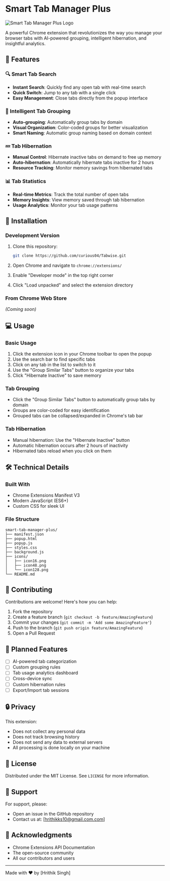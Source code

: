 # Smart Tab Manager Plus

![Smart Tab Manager Plus Logo](icons/icon128.png)

A powerful Chrome extension that revolutionizes the way you manage your browser tabs with AI-powered grouping, intelligent hibernation, and insightful analytics.

## 🌟 Features

### 🔍 Smart Tab Search
- **Instant Search**: Quickly find any open tab with real-time search
- **Quick Switch**: Jump to any tab with a single click
- **Easy Management**: Close tabs directly from the popup interface

### 🎯 Intelligent Tab Grouping
- **Auto-grouping**: Automatically group tabs by domain
- **Visual Organization**: Color-coded groups for better visualization
- **Smart Naming**: Automatic group naming based on domain context

### 💤 Tab Hibernation
- **Manual Control**: Hibernate inactive tabs on demand to free up memory
- **Auto-hibernation**: Automatically hibernate tabs inactive for 2 hours
- **Resource Tracking**: Monitor memory savings from hibernated tabs

### 📊 Tab Statistics
- **Real-time Metrics**: Track the total number of open tabs
- **Memory Insights**: View memory saved through tab hibernation
- **Usage Analytics**: Monitor your tab usage patterns

## 🚀 Installation

### Development Version
1. Clone this repository:
   ```bash
   git clone https://github.com/curious04/Tabwise.git
   ```

2. Open Chrome and navigate to `chrome://extensions/`

3. Enable "Developer mode" in the top right corner

4. Click "Load unpacked" and select the extension directory

### From Chrome Web Store
*(Coming soon)*

## 💻 Usage

### Basic Usage
1. Click the extension icon in your Chrome toolbar to open the popup
2. Use the search bar to find specific tabs
3. Click on any tab in the list to switch to it
4. Use the "Group Similar Tabs" button to organize your tabs
5. Click "Hibernate Inactive" to save memory

### Tab Grouping
- Click the "Group Similar Tabs" button to automatically group tabs by domain
- Groups are color-coded for easy identification
- Grouped tabs can be collapsed/expanded in Chrome's tab bar

### Tab Hibernation
- Manual hibernation: Use the "Hibernate Inactive" button
- Automatic hibernation occurs after 2 hours of inactivity
- Hibernated tabs reload when you click on them

## 🛠️ Technical Details

### Built With
- Chrome Extensions Manifest V3
- Modern JavaScript (ES6+)
- Custom CSS for sleek UI

### File Structure
```
smart-tab-manager-plus/
├── manifest.json
├── popup.html
├── popup.js
├── styles.css
├── background.js
├── icons/
│   ├── icon16.png
│   ├── icon48.png
│   └── icon128.png
└── README.md
```

## 🤝 Contributing

Contributions are welcome! Here's how you can help:

1. Fork the repository
2. Create a feature branch (`git checkout -b feature/AmazingFeature`)
3. Commit your changes (`git commit -m 'Add some AmazingFeature'`)
4. Push to the branch (`git push origin feature/AmazingFeature`)
5. Open a Pull Request

## 📝 Planned Features

- [ ] AI-powered tab categorization
- [ ] Custom grouping rules
- [ ] Tab usage analytics dashboard
- [ ] Cross-device sync
- [ ] Custom hibernation rules
- [ ] Export/Import tab sessions

## 🔒 Privacy

This extension:
- Does not collect any personal data
- Does not track browsing history
- Does not send any data to external servers
- All processing is done locally on your machine

## 📄 License

Distributed under the MIT License. See `LICENSE` for more information.

## 👥 Support

For support, please:
- Open an issue in the GitHub repository
- Contact us at: [hrithikks10@gmail.com.com]

## 🙏 Acknowledgments

- Chrome Extensions API Documentation
- The open-source community
- All our contributors and users

---

Made with ❤️ by [Hrithik Singh] 
